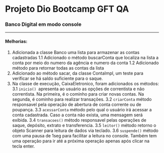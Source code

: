 # Projeto Dio Bootcamp GFT QA
### Banco Digital em modo console
-- -
#### Melhorias:
1. Adicionada a classe Banco uma lista para armazenar as contas cadastradas
   1.1 Adicionado o método buscarConta que localiza na lista a conta por meio do numero da agência e numero da conta
   1.2 Adicionado método para retornar todas as contas da lista
2. Adicionado ao método sacar, da classe ContaImpl, um teste para verificar se há saldo suficiente para o saque.
3. Na classe de execução, CaixaEletronico, foram adicionados os métodos:
   3.1 `inicio() `apresenta ao usuário as opções de correntista e não correntista. Na primeira, é o cominho para criar novas contas. Na segunda, é cominho para realizar transações.
   3.2 `criarConta` método responsavel pela operação de abertura de conta corrente ou de poupança.
   3.3 `acessarConta` método pelo qual o usuário irá acessar a conta cadastrada. Caso a conta não exista, uma mensagem será exibida.
   3.4 `transacoes()` método responsavel pelas operações de saque, depósito, extrato e transferencia.
   3.5 `leitor()` método retorno o objeto Scanner para leitura de dados via teclado.
   3.6 `suspende()` método com uma pausa de 1seg para facilitar a leitura no console. Também tem uma operação para ir até a próxima operação apenas após clicar na tecla enter. 
